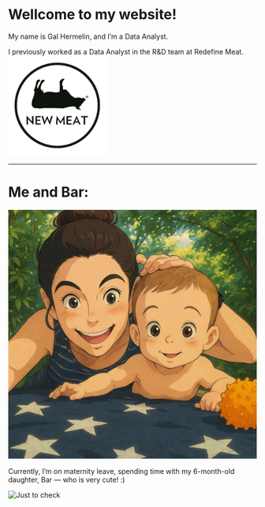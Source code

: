 <link rel="stylesheet" href="style.css">

# Wellcome to my website!
My name is Gal Hermelin, and I’m a Data Analyst.


I previously worked as a Data Analyst in the R&D team at Redefine Meat.  
<img src="https://raw.githubusercontent.com/Galherm/Galherm.github.io/main/Black_New_Meat-removebg-preview%20(2).png" alt="Redefinemeat logo" width="200"/>


---
# Me and Bar:

![a pic of me and Bar](https://raw.githubusercontent.com/Galherm/Galherm.github.io/main/IMG-20250403-WA0002.jpg)

Currently, I’m on maternity leave, spending time with my 6-month-old daughter, Bar — who is very cute! :)

![Just to check](https://giraffeconservation.org/wp-content/uploads/2024/11/featured-16-9_topaz-bobby-jo-photography-25-2048x1152.jpg.webp)
